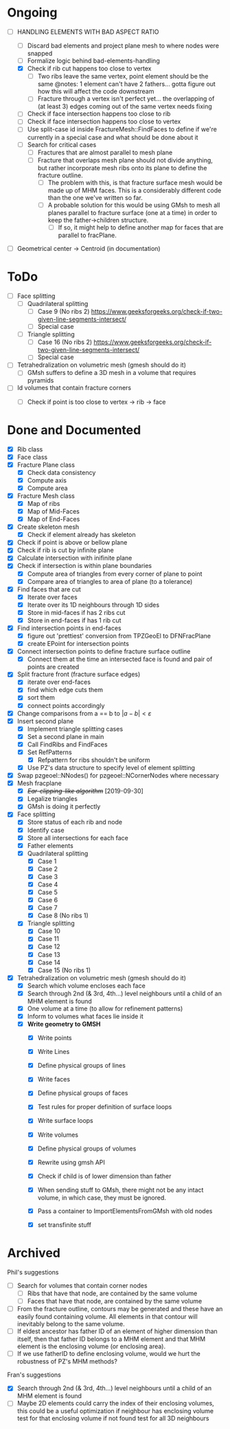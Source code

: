 # Ongoing

- [ ] HANDLING ELEMENTS WITH BAD ASPECT RATIO
  - [ ] Discard bad elements and project plane mesh to where nodes were snapped
  - [ ] Formalize logic behind bad-elements-handling
  - [x] Check if rib cut happens too close to vertex 
    - [ ] Two ribs leave the same vertex, point element should be the same
          @notes: 1 element can't have 2 fathers... gotta figure out how this will affect the code downstream
    - [ ] Fracture through a vertex isn't perfect yet... the overlapping of (at least 3) edges coming out of the same vertex needs fixing
  - [ ] Check if face intersection happens too close to rib 
  - [ ] Check if face intersection happens too close to vertex 
  - [ ] Use split-case id inside FractureMesh::FindFaces to define if we're currently in a special case and what should be done about it
  - [ ] Search for critical cases 
    - [ ] Fractures that are almost parallel to mesh plane 
    - [ ] Fracture that overlaps mesh plane should not divide anything, but rather incorporate mesh ribs onto its plane to define the fracture outline.
      - [ ] The problem with this, is that fracture surface mesh would be made up of MHM faces. This is a considerably different code than the one we've written so far.
      - [ ] A probable solution for this would be using GMsh to mesh all planes parallel to fracture surface (one at a time) in order to keep the father->children structure.
        - [ ] If so, it might help to define another map for faces that are parallel to fracPlane.
- [ ] Geometrical center -> Centroid (in documentation)




# ToDo
- [ ] Face splitting 
  - [ ] Quadrilateral splitting 
    - [ ] Case 9 (No ribs 2) https://www.geeksforgeeks.org/check-if-two-given-line-segments-intersect/
    - [ ] Special case
  - [ ] Triangle splitting 
    - [ ] Case 16 (No ribs 2) https://www.geeksforgeeks.org/check-if-two-given-line-segments-intersect/
    - [ ] Special case
- [ ] Tetrahedralization on volumetric mesh (gmesh should do it) 
  - [ ] GMsh suffers to define a 3D mesh in a volume that requires pyramids
- [ ] Id volumes that contain fracture corners 
  - [ ] Check if point is too close to vertex -> rib -> face 


# Done and Documented
- [x] Rib class
- [x] Face class
- [x] Fracture Plane class
  - [x] Check data consistency
  - [x] Compute axis
  - [x] Compute area
- [x] Fracture Mesh class
  - [x] Map of ribs
  - [x] Map of Mid-Faces
  - [x] Map of End-Faces
- [x] Create skeleton mesh
  - [x] Check if element already has skeleton 
- [x] Check if point is above or bellow plane
- [x] Check if rib is cut by infinite plane
- [x] Calculate intersection with inifinite plane
- [x] Check if intersection is within plane boundaries
  - [x] Compute area of triangles from every corner of plane to point
  - [x] Compare area of triangles to area of plane (to a tolerance)
- [x] Find faces that are cut
  - [x] Iterate over faces
  - [x] Iterate over its 1D neighbours through 1D sides
  - [x] Store in mid-faces if has 2 ribs cut
  - [x] Store in end-faces if has 1 rib cut
- [x] Find intersection points in end-faces
  - [x] figure out 'prettiest' conversion from TPZGeoEl to DFNFracPlane
  - [x] create EPoint for intersection points 
- [x] Connect intersection points to define fracture surface outline
  - [x] Connect them at the time an intersected face is found and pair of points are created
- [x] Split fracture front (fracture surface edges)
  - [x] iterate over end-faces
  - [x] find which edge cuts them
  - [x] sort them
  - [x] connect points accordingly
- [x] Change comparisons from a == b to $|a-b|<\varepsilon$
- [x] Insert second plane
  - [x] Implement triangle splitting cases
  - [x] Set a second plane in main
  - [x] Call FindRibs and FindFaces
  - [x] Set RefPatterns
    - [x] Refpattern for ribs shouldn't be uniform
  - [x] Use PZ's data structure to specify level of element splitting
- [X] Swap pzgeoel::NNodes() for pzgeoel::NCornerNodes where necessary
- [x] Mesh fracplane 
  - [X] ~~*Ear-clipping-like algorithm*~~ [2019-09-30] 
  - [x] Legalize triangles 
  - [x] GMsh is doing it perfectly
- [x] Face splitting 
  - [x] Store status of each rib and node
  - [x] Identify case 
  - [x] Store all intersections for each face 
  - [x] Father elements 
  - [x] Quadrilateral splitting 
    - [x] Case 1
    - [x] Case 2
    - [x] Case 3
    - [x] Case 4
    - [x] Case 5
    - [x] Case 6
    - [x] Case 7
    - [x] Case 8 (No ribs 1) 
  - [x] Triangle splitting 
    - [x] Case 10
    - [x] Case 11
    - [x] Case 12
    - [x] Case 13
    - [x] Case 14
    - [x] Case 15 (No ribs 1) 
- [x] Tetrahedralization on volumetric mesh (gmesh should do it) 
  - [x] Search which volume encloses each face
  - [x] Search through 2nd (& 3rd, 4th...) level neighbours until a child of an MHM element is found
  - [x] One volume at a time (to allow for refinement patterns)
  - [x] Inform to volumes what faces lie inside it 
  - [x] **Write geometry to GMSH** 
    - [x] Write points 
    - [x] Write Lines 
    - [x] Define physical groups of lines 
    - [x] Write faces 
    - [x] Define physical groups of faces 
    - [x] Test rules for proper definition of surface loops 
    - [x] Write surface loops 
    - [x] Write volumes 
    - [x] Define physical groups of volumes 
    - [x] Rewrite using gmsh API
    - [x] Check if child is of lower dimension than father
    - [x] When sending stuff to GMsh, there might not be any intact volume, in which case, they must be ignored.
    - [x] Pass a container to ImportElementsFromGMsh with old nodes
    - [x] set transfinite stuff






# Archived
Phil's suggestions
- [ ] Search for volumes that contain corner nodes
  - [ ] Ribs that have that node, are contained by the same volume
  - [ ] Faces that have that node, are contained by the same volume
- [ ] From the fracture outline, contours may be generated and these have an easily found containing volume. All elements in that contour will inevitably belong to the same volume.
- [ ] If eldest ancestor has father ID of an element of higher dimension than itself, then that father ID belongs to a MHM element and that MHM element is the enclosing volume (or enclosing area).
- [ ] If we use fatherID to define enclosing volume, would we hurt the robustness of PZ's MHM methods?

Fran's suggestions
- [x] Search through 2nd (& 3rd, 4th...) level neighbours until a child of an MHM element is found
- [ ] Maybe 2D elements could carry the index of their enclosing volumes, this could be a useful optimization
    if neighbour has enclosing volume
        test for that enclosing volume
        if not found
            test for all 3D neighbours